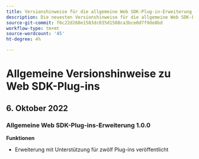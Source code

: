 ```yaml
---
title: Versionshinweise für die allgemeine Web SDK-Plug-in-Erweiterung
description: Die neuesten Versionshinweise für die allgemeine Web SDK-Plugins-Tag-Erweiterung in Adobe Experience Platform.
source-git-commit: f6c22d260e1583dc035d1508ca3bce0d7f9de8bd
workflow-type: tm+mt
source-wordcount: '45'
ht-degree: 4%

---
```


# Allgemeine Versionshinweise zu Web SDK-Plug-ins

## 6. Oktober 2022

### Allgemeine Web SDK-Plug-ins-Erweiterung 1.0.0

**Funktionen**

* Erweiterung mit Unterstützung für zwölf Plug-ins veröffentlicht
